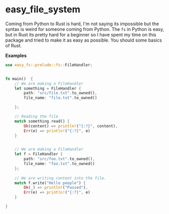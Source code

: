 # easy_file_system


Coming from Python to Rust is hard, I'm not saying its impossible but the syntax is weird for someone coming from Python. The `fs` in 
Python is easy, but in Rust its pretty hard for a beginner so I have spent my time on this package and tried to make it as easy as possible.
You should some basics of Rust. 



**Examples**


```rs
use easy_fs::prelude::fs::FileHandler;


fn main()  {
    // We are making a FileHandler
    let something = FileHandler {
        path: "src/file.txt".to_owned(),  
        file_name: "file.txt".to_owned()

    };

    // Reading the file
    match something.read() {
        Ok(content) => println!("{:?}", content),
        Err(e) => println!("{:?}", e)
    }


    // We are making a FileHandler
    let f = FileHandler {
        path: "src/foo.txt".to_owned(),
        file_name: "foo.txt".to_owned()
    };
    
    // We are writing content into the file.
    match f.write("Hello people") {
        Ok(_) => println!("Passed"),
        Err(e) => println!("{:?}", e)
    }

}
```